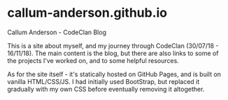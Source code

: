 # callum-anderson.github.io
Callum Anderson - CodeClan Blog

This is a site about myself, and my journey through CodeClan (30/07/18 - 16/11/18). The main content is the blog, but there are also links to some of the projects I've worked on, and to some helpful resources.

As for the site itself - it's statically hosted on GitHub Pages, and is built on vanilla HTML/CSS/JS. I had initially used BootStrap, but replaced it gradually with my own CSS before eventually removing it altogether.
